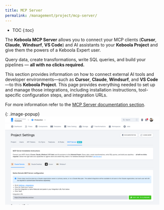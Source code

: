 ```yaml
---
title: MCP Server
permalink: /management/project/mcp-server/
---
```


* TOC
{:toc}

The **Keboola MCP Server** allows you to connect your MCP clients (**Cursor**, **Claude**, **Windsurf**, **VS Code**) and AI assistants to your **Keboola Project** and give them the powers of a Keboola Expert user. 

Query data, create transformations, write SQL queries, and build your pipelines — **all with no clicks required.**

This section provides information on how to connect external AI tools and developer environments—such as **Cursor**, **Claude**, **Windsurf**, and **VS Code**—to this **Keboola Project**. 
This page provides everything needed to set up and manage those integrations, including installation instructions, tool-specific configuration steps, and integration URLs.

For more information refer to the [MCP Server documentation section](/ai/mcp-server/).

{: .image-popup}
![MCP Server configuration screenshot](screenshot.png)

